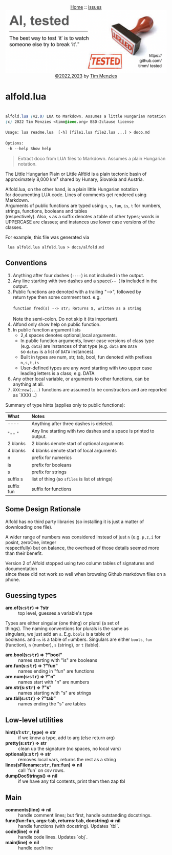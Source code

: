 <p>
&nbsp;
<p align=center>
<a name=top></a>
<a href="/README.md#top">Home</a>
:: <a href="http:github.com/timm/tested/issues">issues</a><br>
<img  align=center width=600 src="/docs/img/banner.png"><br clear=all>
<a href="/LICENSE.md">&copy;2022,2023</a> by <a href="http://menzies.us">Tim Menzies</a>
</p>


# alfold.lua

```css
  
alfold.lua (v2.0) LUA to Markdown. Assumes a little Hungarian notation.
(c) 2022 Tim Menzies <timm@ieee.org> BSD-2clause license

Usage: lua readme.lua  [-h] [file1.lua file2.lua ...] > doco.md

Options:
 -h --help Show help 
```
 
> Extract doco from LUA files to Markdown. Assumes a plain Hungarian notation.	
 	
The Little Hungarian Plain or Little Alföld is a plain tectonic	
basin of approximately 8,000 km² shared by Hunary, Slovakia and	
Austria.	
  	
Alfold.lua, on the other hand,  is  a plain little Hungarian notation	
for documenting LUA code. Lines of comments get rendered using Markdown.	
Arguments of public functions are typed using  `n`, `s`, `fun`,	
`is`, `t` for numbers, strings, functions, booleans and tables	
(respectively).  Also, `s` as a suffix denotes a table of other	
types;  words in UPPERCASE are classes; and instances use lower	
case versions of the classes.	
       	
For example, this file was generated via	
 	
     lua alfold.lua alfold.lua > docs/alfold.md	
 	
## Conventions	
 	
1. Anything after four dashes (`----`) is not included in the output.	
2. Any line starting with two dashes and a space(`-- `( **is** included in the output.	
3. Public functions are denoted with a  trailing "-->", followed by 	
   return type then some comment text. e.g.<br> 	
   `function fred(s) --> str; Returns `s`, written as a string`<br>   	
   Note the semi-colon. Do not skip it (its important).	
4. Alfond only show help on public function.	
5. In public function argument lists	
    - 2,4 spaces denotes optional,local arguments.	
    - In public function arguments, lower case versions of class type 	
      (e.g. `data`) are instances of that type (e.g.  `data` are `DATA` 	
      so `datas` is a list of `DATA` instances).	
    - Built in types are num, str, tab, bool, fun denoted with prefixes `n,s,t,is`	
    - User-defined types are any word starting with two upper case 	
      leading letters is a class; e.g. DATA	
6. Any other local variable, or arguments to other functions, can be anything at all.	
7. `XXX:new(...)` functions are assumed to be constructors and are reported as `XXX(...)	
 	
Summary of type hints (applies only to public functions):	
 	
What        | Notes                                                                            	
:-----------|:------------------------------------------------------------------	
----        | Anything after three dashes is deleted.	
"-- "       | Any line starting with two dashes and a space is printed to output.	
2 blanks    | 2 blanks denote start of optional arguments 	
4 blanks    | 4 blanks denote start of local arguments   	
n           | prefix for numerics                       	
is          | prefix for booleans                   	
s           | prefix for strings                   	
suffix s    | list of thing (so `sfiles` is list of strings)	
suffix fun  | suffix for functions                                            	
 	
## Some Design Rationale	
  	
Alfold has no third party libraries (so installing it is just a matter of downloading one file).	
   	
A wider range of numbers was considered instead of just `n` (e.g. `p,z,i` for posint, zeroOne, integer 	
respectfully) but on balance, the overhead of those details seemed more than their benefit.	
   	
Version 2 of Alfold stopped using two column tables of signatures and documentation 	
since these did not work so well when browsing Github markdown files on a phone.	
## Guessing types	

<dl>
<dt><b> are.of(s:<tt>str</tt>) &rArr;  ?str </b></dt><dd>   top level, guesses a variable's type </dd>
</dl>

Types are either singular (one thing) or plural (a set of	
things). The naming conventions for plurals is the same as	
singulars, we just add an `s`. E.g. `bools` is a table of	
booleans. and `ns` is a table of `n`umbers.	
Singulars are either `bools`, `fun` (function),	
`n` (number), `s` (string), or `t` (table).	

<dl>
<dt><b> are.bool(s:<tt>str</tt>) &rArr;  ?"bool" </b></dt><dd>  names starting with "is" are booleans </dd>
<dt><b> are.fun(s:<tt>str</tt>) &rArr;  ?"fun" </b></dt><dd>  names ending in "fun" are functions </dd>
<dt><b> are.num(s:<tt>str</tt>) &rArr;  ?"n" </b></dt><dd>  names start with "n" are numbers  </dd>
<dt><b> are.str(s:<tt>str</tt>) &rArr;  ?"s" </b></dt><dd>  names starting with "s" are strings </dd>
<dt><b> are.tbl(s:<tt>str</tt>) &rArr;  ?"tab" </b></dt><dd>  names ending the "s" are tables </dd>
</dl>

## Low-level utilities	

<dl>
<dt><b> hint(s1:<tt>str</tt>, type) &rArr;  str </b></dt><dd>  if we know a type, add to arg (else return arg) </dd>
<dt><b> pretty(s:<tt>str</tt>) &rArr;  str </b></dt><dd>  clean up the signature (no spaces, no local vars) </dd>
<dt><b> optional(s:<tt>str</tt>) &rArr;  str </b></dt><dd>  removes local vars, returns the rest as a string </dd>
<dt><b> lines(sFilename:<tt>str</tt>,  fun:<tt>fun</tt>) &rArr;  nil </b></dt><dd>  call `fun` on csv rows. </dd>
<dt><b> dumpDocStrings() &rArr;  nil </b></dt><dd>  if we have any tbl contents, print them then zap tbl </dd>
</dl>

## Main	

<dl>
<dt><b> comments(line) &rArr;  nil </b></dt><dd>  handle comment lines; but first, handle outstanding docstrings. </dd>
<dt><b> func(fun:<tt>fun</tt>, args:<tt>tab</tt>, returns:<tt>tab</tt>, docstring) &rArr;  nil </b></dt><dd>  handle functions (with docstring). Updates `tbl`. </dd>
<dt><b> code(line) &rArr;  nil </b></dt><dd>  handle code lines. Updates `obj`. </dd>
<dt><b> main(line) &rArr;  nil </b></dt><dd>  handle each line </dd>
</dl>

